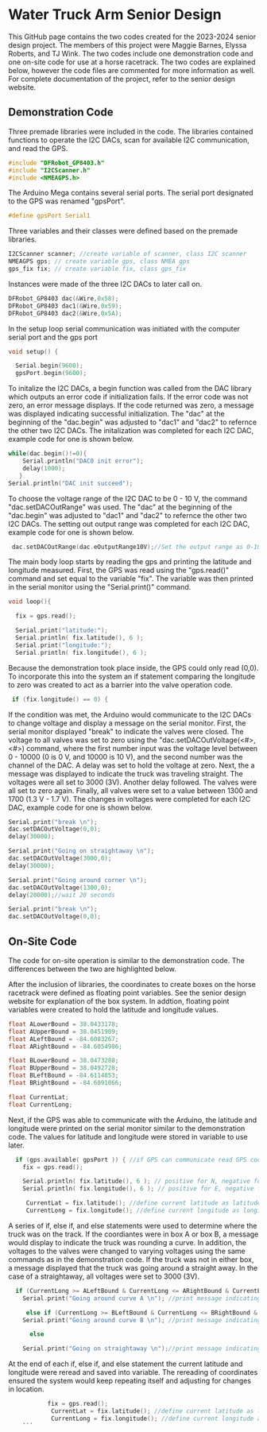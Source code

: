 # Water Truck Arm Senior Design
This GitHub page contains the two codes created for the 2023-2024 senior design project. The members of this project were Maggie Barnes, Elyssa Roberts, and TJ Wink. The two codes include one demonstration code and one on-site code for use at a horse racetrack. The two codes are explained below, however the code files are commented for more information as well. For complete documentation of the project, refer to the senior design website.

## Demonstration Code
Three premade libraries were included in the code. The libraries contained functions to operate the I2C DACs, scan for available I2C communication, and read the GPS.
```c
#include "DFRobot_GP8403.h"
#include "I2CScanner.h"
#include <NMEAGPS.h>
```
The Arduino Mega contains several serial ports. The serial port designated to the GPS was renamed "gpsPort".
```c
#define gpsPort Serial1
```
Three variables and their classes were defined based on the premade libraries.
```c
I2CScanner scanner; //create variable of scanner, class I2C scanner
NMEAGPS gps; // create variable gps, class NMEA gps
gps_fix fix; // create variable fix, class gps_fix
```
Instances were made of the three I2C DACs to later call on.
```c
DFRobot_GP8403 dac(&Wire,0x58);
DFRobot_GP8403 dac1(&Wire,0x59);
DFRobot_GP8403 dac2(&Wire,0x5A);
```
In the setup loop serial communication was initiated with the computer serial port and the gps port
```c
void setup() {

  Serial.begin(9600);
  gpsPort.begin(9600);
```
To initalize the I2C DACs, a begin function was called from the DAC library which outputs an error code if initialization fails. If the error code was not zero, an error message displays. If the code returned was zero, a message was displayed indicating successful initialization. The "dac" at the beginning of the "dac.begin" was adjusted to "dac1" and "dac2" to refernce the other two I2C DACs. The initalization was completed for each I2C DAC, example code for one is shown below.
```c
while(dac.begin()!=0){ 
    Serial.println("DAC0 init error"); 
    delay(1000); 
   }
Serial.println("DAC init succeed");
```
To choose the voltage range of the I2C DAC to be 0 - 10 V, the command "dac.setDACOutRange" was used. The "dac" at the beginning of the "dac.begin" was adjusted to "dac1" and "dac2" to refernce the other two I2C DACs. The setting out output range was completed for each I2C DAC, example code for one is shown below.
```c
 dac.setDACOutRange(dac.eOutputRange10V);//Set the output range as 0-10V for dac
```
The main body loop starts by reading the gps and printing the latitude and longitude measured. First, the GPS was read using the "gps.read()" command and set equal to the variable "fix". The variable was then printed in the serial monitor using the "Serial.print()" command.
```c
void loop(){

  fix = gps.read();

  Serial.print("latitude:"); 
  Serial.println( fix.latitude(), 6 );
  Serial.print("longitude:");
  Serial.println( fix.longitude(), 6 ); 
```
Because the demonstration took place inside, the GPS could only read (0,0). To incorporate this into the system an if statement comparing the longitude to zero was created to act as a barrier into the valve operation code.
```c
 if (fix.longitude() == 0) {
```
If the condition was met, the Arduino would communicate to the I2C DACs to change voltage and display a message on the serial monitor. First, the serial monitor displayed "break" to indicate the valves were closed. The voltage to all valves was set to zero using the "dac.setDACOutVoltage(<#>,<#>) command, where the first number input was the voltage level between 0 - 10000 (0 is 0 V, and 10000 is 10 V), and the second number was the channel of the DAC. A delay was set to hold the voltage at zero. Next, the a message was displayed to indicate the truck was traveling straight. The voltages were all set to 3000 (3V). Another delay followed. The valves were all set to zero again. Finally, all valves were set to a value between 1300 and 1700 (1.3 V - 1.7 V). The changes in voltages were completed for each I2C DAC, example code for one is shown below.

```c
Serial.print("break \n"); 
dac.setDACOutVoltage(0,0);
delay(30000); 

Serial.print("Going on straightaway \n");
dac.setDACOutVoltage(3000,0);
delay(30000); 

Serial.print("Going around corner \n");
dac.setDACOutVoltage(1300,0);
delay(20000);//wait 20 seconds

Serial.print("break \n"); 
dac.setDACOutVoltage(0,0);
```
 
## On-Site Code
The code for on-site operation is similar to the demonstration code. The differences between the two are highlighted below.

After the inclusion of libraries, the coordinates to create boxes on the horse racetrack were defined as floating point variables. See the senior design website for explanation of the box system. In addtion, floating point variables were created to hold the latitude and longitude values. 
```c
float ALowerBound = 38.0433178;
float AUpperBound = 38.0451909;
float ALeftBound = -84.6083267;
float ARightBound = -84.6054986;

float BLowerBound = 38.0473288;
float BUpperBound = 38.0492728;
float BLeftBound = -84.6114853;
float BRightBound = -84.6091066;

float CurrentLat;
float CurrentLong;
```

Next, if the GPS was able to communicate with the Arduino, the latitude and longitude were printed on the serial monitor similar to the demonstration code. The values for latitude and longitude were stored in variable to use later.
```c
  if (gps.available( gpsPort )) { //if GPS can communicate read GPS coordinates
    fix = gps.read();

    Serial.println( fix.latitude(), 6 ); // positive for N, negative for S
    Serial.println( fix.longitude(), 6 ); // positive for E, negative for W

     CurrentLat = fix.latitude(); //define current latitude as latitude read by GPS
     CurrentLong = fix.longitude(); //define current longitude as longitude read by GPS
```

A series of if, else if, and else statements were used to determine where the truck was on the track. If the coordiantes were in box A or box B, a message would display to indicate the truck was rounding a curve. In addition, the voltages to the valves were changed to varying voltages using the same commands as in the demonstration code. If the truck was not in either box, a message displayed that the truck was going around a straight away. In the case of a straightaway, all voltages were set to 3000 (3V).
```c
  if (CurrentLong >= ALeftBound & CurrentLong <= ARightBound & CurrentLat >= ALowerBound & CurrentLat <= AUpperBound) {
    Serial.print("Going around curve A \n"); //print message indicating voltage change to range of 1.3-1.7V

     else if (CurrentLong >= BLeftBound & CurrentLong <= BRightBound & CurrentLat >= BLowerBound & CurrentLat <= BUpperBound) {
    Serial.print("Going around curve B \n"); //print message indicating voltage change to range of 1.3-1.7V

      else

    Serial.print("Going on straightaway \n");//print message indicating straightaway, voltage change to 3V
```
At the end of each if, else if, and else statement the current latitude and longitude were reread and saved into variable. The rereading of coordinates ensured the system would keep repeating itself and adjusting for changes in location.
```c
           fix = gps.read();
            CurrentLat = fix.latitude(); //define current latitude as latitude read by GPS
            CurrentLong = fix.longitude(); //define current longitude as longitude read by GPS
    ```
